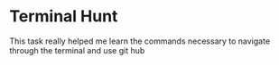 # Terminal Hunt
This task really helped me learn the commands necessary to navigate through the terminal and use git hub
